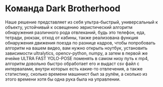 # Команда Dark Brotherhood
Наше решение представляет из себя ультра-быстрый, универсальный к объекту, устойчивый к освещению эвристический алгоритм обнаружения различного рода отвлеканий, будь это телефон, еда, тетради, рюкзак, отход от кабины, также реализована функция обнаружения движения поезда по разнице кадров, чтобы попробовать алгоритм на вашем видео, вам нужно открыть ноутбук, установить зависимости ultralytics, opencv-python, numpy, а затем в первой же ячейке ULTRA FAST YOLO-POSE поменять в самом низу путь к mp4, алгоритм довольно быстро обработает его и выдаст csv файл с интервалами, внутри которых есть какие-то отвлечения, а также статистику, сколько времени машинист был за рулём, а сколько из этого времени хотя бы одна рука была на управлении. 
